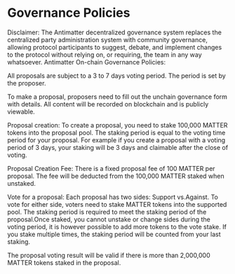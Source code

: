 # Governance Policies
Disclaimer: The Antimatter decentralized governance system replaces the centralized party administration system with community governance, allowing protocol participants to suggest, debate, and implement changes to the protocol without relying on, or requiring, the team in any way whatsoever.
Antimatter On-chain Governance Policies:

All proposals are subject to a 3 to 7 days voting period. The period is set by the proposer.

To make a proposal, proposers need to fill out the unchain governance form with details. All content will be recorded on blockchain and is publicly viewable.

Proposal creation: To create a proposal, you need to stake 100,000 MATTER tokens into the proposal pool. The staking period is equal to the voting time period for your proposal. For example if you create a proposal with a voting period of 3 days, your staking will be 3 days and claimable after the close of voting.

Proposal Creation Fee: There is a fixed proposal fee of 100 MATTER per proposal. The fee will be deducted from the 100,000 MATTER staked when unstaked.

Vote for a proposal: Each proposal has two sides: Support vs.Against. To vote for either side, voters need to stake MATTER tokens into the supported pool. The staking period is required to meet the staking period of the proposal.Once staked, you cannot unstake or change sides during the voting period, it is however possible to add more tokens to the vote stake. If you stake multiple times, the staking period will be counted from your last staking.

The proposal voting result will be valid if there is more than 2,000,000 MATTER tokens staked in the proposal.
